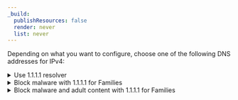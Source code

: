 ```yaml
---
_build:
  publishResources: false
  render: never
  list: never
---
```


Depending on what you want to configure, choose one of the following DNS addresses for IPv4:

  <details>
  <summary>Use 1.1.1.1 resolver</summary>
  <div>

  ```txt
  1.1.1.1
  1.0.0.1
  ```

  </div>
  </details>

  <details>
  <summary>Block malware with 1.1.1.1 for Families</summary>
  <div>

  ```txt
  1.1.1.2
  1.0.0.2
  ```

  </div>
  </details>

  <details>
  <summary>Block malware and adult content with 1.1.1.1 for Families</summary>
  <div>

  ```txt
  1.1.1.3
  1.0.0.3
  ```

  </div>
  </details>